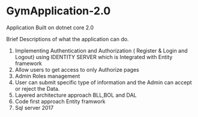 # GymApplication-2.0
Application Built on dotnet core 2.0

Brief Descriptions of what the application can do.

1. Implementing Authentication and Authorization ( Register &  Login and Logout) 
   using IDENTITY SERVER which is Integrated with Entity framework
2. Allow users to get access to only Authorize pages
3. Admin Roles management
4. User can submit specific type of information and the Admin can accept or reject the Data.
5. Layered architecture approach BLL,BOL and DAL
6. Code first approach Entity framwork
7. Sql server 2017
